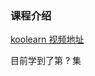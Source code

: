 ### 课程介绍

[koolearn 视频地址](https://www.youtube.com/watch?v=Ye3VL4SDyCE&list=PLK6q4vrvWZiPA2xoAE_YugAJeBUiYo6Bh)

目前学到了第 ? 集
